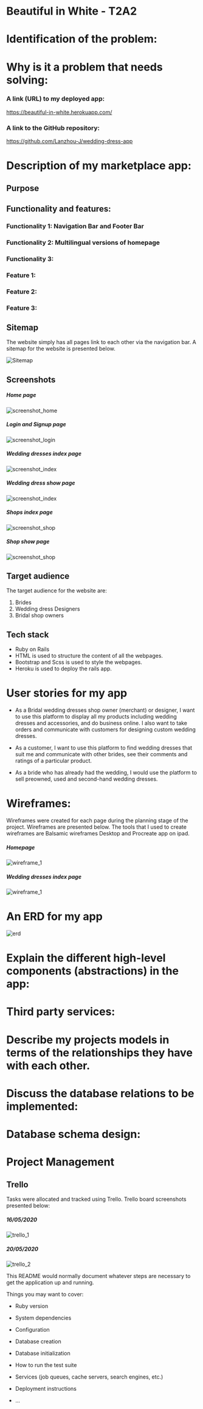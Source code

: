 # Beautiful in White - T2A2

# Identification of the problem:

# Why is it a problem that needs solving:

### A link (URL) to my deployed app:
https://beautiful-in-white.herokuapp.com/

### A link to the GitHub repository:
https://github.com/Lanzhou-J/wedding-dress-app

# Description of my marketplace app:

## Purpose

## Functionality and features:
### Functionality 1: Navigation Bar and Footer Bar

### Functionality 2: Multilingual versions of homepage

### Functionality 3: 

### Feature 1: 

### Feature 2: 

### Feature 3: 

## Sitemap

The website simply has all pages link to each other via the navigation bar. A sitemap for the website is presented below.

![Sitemap](app/assets/images/docs/wedding_app_sitemap.png)

## Screenshots

##### Home page
![screenshot_home]()

##### Login and Signup page
![screenshot_login]()

##### Wedding dresses index page
![screenshot_index]()

##### Wedding dress show page
![screenshot_index]()

##### Shops index page
![screenshot_shop]()

##### Shop show page
![screenshot_shop]()

## Target audience

The target audience for the website are:

1. Brides
2. Wedding dress Designers
3. Bridal shop owners

## Tech stack
- Ruby on Rails
- HTML is used to structure the content of all the webpages.
- Bootstrap and Scss is used to style the webpages.
- Heroku is used to deploy the rails app.

# User stories for my app
- As a Bridal wedding dresses shop owner (merchant) or designer, I want to use this platform to display all my products including wedding dresses and accessories, and do business online. I also want to take orders and communicate with customers for designing custom wedding dresses.

- As a customer, I want to use this platform to find wedding dresses that suit me and communicate with other brides, see their comments and ratings of a particular product.

- As a bride who has already had the wedding, I would use the platform to sell preowned, used and second-hand wedding dresses.

# Wireframes:
Wireframes were created for each page during the planning stage of the project. Wireframes are presented below. The tools that I used to create wireframes are Balsamic wireframes Desktop and Procreate app on ipad.

##### Homepage
![wireframe_1]()

##### Wedding dresses index page
![wireframe_1]()

# An ERD for my app
![erd](app/assets/images/docs/erd.png)

# Explain the different high-level components (abstractions) in the app:

# Third party services:

# Describe my projects models in terms of the relationships they have with each other.

# Discuss the database relations to be implemented:

# Database schema design:

# Project Management
## Trello

Tasks were allocated and tracked using Trello. Trello board screenshots presented below:

##### 16/05/2020
![trello_1](app/assets/images/docs/20200516Trelloboard.png)

##### 20/05/2020
![trello_2]()


This README would normally document whatever steps are necessary to get the
application up and running.

Things you may want to cover:

* Ruby version

* System dependencies

* Configuration

* Database creation

* Database initialization

* How to run the test suite

* Services (job queues, cache servers, search engines, etc.)

* Deployment instructions

* ...
